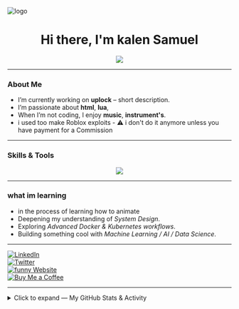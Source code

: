 ![logo](https://github.com/user-attachments/assets/d7e36ece-0866-431c-99c8-5b10e256916d)

<div align="center">
  <h1>Hi there, I'm kalen Samuel </h1>
  <p>
    <img src="https://readme-typing-svg.herokuapp.com/?font=Inter&size=48&center=true&vCenter=true&width=500&height=70&color=4493F8&duration=4000&lines=Hi+There!+I%27m+selensky+.;+Welcome+to+my+GitHub+Profile!" />
  </p>
</div>

---

###  About Me

- I’m currently working on **uplock** – short description.  
- I’m passionate about **html**, **lua**, 
- When I’m not coding, I enjoy **music**, **instrument's**.  
- i used too make Roblox exploits - ⚠️ i don't do it anymore unless you have payment for a Commission
---

###  Skills & Tools

<p align="center">
  <img src="https://skillicons.dev/icons?i=python,js,react,nodejs,html,css,git,linux,aws,postgres" />
</p>

---
### what im learning 
- in the process of learning how to animate
- Deepening my understanding of *System Design*.  
- Exploring *Advanced Docker & Kubernetes workflows*.  
- Building something cool with *Machine Learning / AI / Data Science*.
  
---

[![LinkedIn](https://img.shields.io/badge/LinkedIn-0077B5?style=for-the-badge&logo=linkedin&logoColor=white)](https://linkedin.com/in/samuel-undefined-759328384?trk=contact-info)  
[![Twitter](https://img.shields.io/badge/Twitter-1DA1F2?style=for-the-badge&logo=twitter&logoColor=white)](https://twitter.com/selenskyski)  
[![funny Website](https://img.shields.io/badge/Website-333333?style=for-the-badge&logo=aboutme&logoColor=white)](https://selenskyski.github.io/selenskyski/)  
[![Buy Me a Coffee](https://img.shields.io/badge/Buy%20Me%20a%20Coffee-FFDD00?style=for-the-badge&logo=buy-me-a-coffee&logoColor=black)](https://ko-fi.com/samuel76275)  

---

<details>
  <summary> Click to expand — My GitHub Stats & Activity</summary>

  <!-- GitHub readme stats - replace `selenskyski` with your username if different -->
  <p align="center">
    <img alt="Kalen's GitHub Stats" src="https://github-readme-stats.vercel.app/api?username=selenskyski&show_icons=true&count_private=true&include_all_commits=true" />
  </p>

  <!-- Top languages -->
  <p align="center">
    <img alt="Top Languages" src="https://github-readme-stats.vercel.app/api/top-langs/?username=selenskyski&hide=css,html&layout=compact" />
  </p>

---
<details>
  <summary> Click to expand — My Spotify data</summary>

  <a href="https://data-card-for-spotify.herokuapp.com/card?user_id=31jf2cnvj5b6azusmeg6kvfl2vbq">
  <img src="https://data-card-for-spotify.herokuapp.com/api/card?user_id=31jf2cnvj5b6azusmeg6kvfl2vbq" alt="Data Card for Spotify">
</a>

---
